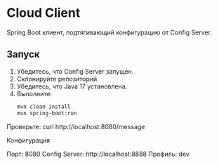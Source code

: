 # Cloud Client
Spring Boot клиент, подтягивающий конфигурацию от Config Server.

## Запуск
1. Убедитесь, что Config Server[](http://localhost:8888) запущен.
2. Склонируйте репозиторий.
3. Убедитесь, что Java 17 установлена.
4. Выполните:
   ```bash
   mvn clean install
   mvn spring-boot:run
Проверьте: curl http://localhost:8080/message

Конфигурация

Порт: 8080
Config Server: http://localhost:8888
Профиль: dev
